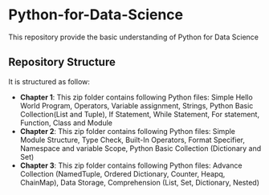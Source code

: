 # Python-for-Data-Science
This repository provide the basic understanding of Python for Data Science

## Repository Structure
It is structured as follow:

- **Chapter 1**: This zip folder contains following Python files: Simple Hello World Program, Operators, Variable assignment, Strings, Python Basic Collection(List and Tuple), If Statement, While Statement, For statement, Function, Class and Module  
- **Chapter 2**: This zip folder contains following Python files: Simple Module Structure, Type Check, Built-In Operators, Format Specifier, Namespace and variable Scope, Python Basic Collection (Dictionary and Set) 
- **Chapter 3**: This zip folder contains following Python files: Advance Collection (NamedTuple, Ordered Dictionary, Counter, Heapq, ChainMap), Data Storage, Comprehension (List, Set, Dictionary, Nested)
